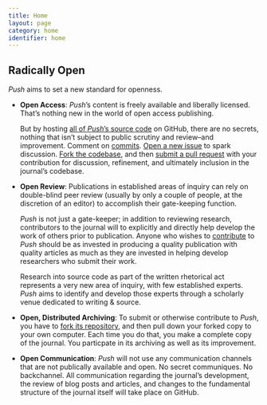 ```yaml
---
title: Home
layout: page
category: home
identifier: home
---
```



## Radically Open

*Push* aims to set a new standard for openness.

* **Open Access**: *Push*’s content is freely available and liberally licensed. That’s nothing new
  in the world of open access publishing.

  But by hosting [all of *Push*’s source code](https://github.com/cwcon/push/) on GitHub, there are
  no secrets, nothing that isn’t subject to public scrutiny and review–and improvement. Comment on
  [commits](https://github.com/cwcon/push/commits/master/).
  [Open a new issue](https://github.com/cwcon/push/issues) to spark discussion.
  [Fork the codebase](https://github.com/cwcon/push/fork), and then
  [submit a pull request](https://github.com/cwcon/push/pulls) with your contribution for
  discussion, refinement, and ultimately inclusion in the journal’s codebase.

* **Open Review**: Publications in established areas of inquiry can rely on double-blind peer review
  (usually by only a couple of people, at the discretion of an editor) to accomplish their
  gate-keeping function.

  *Push* is not just a gate-keeper; in addition to reviewing research, contributors to the journal
  will to explicitly and directly help develop the work of others prior to publication. Anyone who
  wishes to [contribute](/contribute/) to *Push* should be as invested in producing a quality
  publication with quality articles as much as they are invested in helping develop researchers who
  submit their work.

  Research into source code as part of the written rhetorical act represents a very new area of
  inquiry, with few established experts. *Push* aims to identify and develop those experts through a
  scholarly venue dedicated to writing & source.

* **Open, Distributed Archiving**: To submit or otherwise contribute to *Push*, you have to
  [fork its repository](https://github.com/cwcon/push/fork), and then pull down your forked copy
  to your own computer. Each time you do that, you make a complete copy of the journal. You
  particpate in its archiving as well as its improvement.

* **Open Communication**: *Push* will not use any communication channels that are not publically
  available and open. No secret communiques. No backchannel. All communication regarding the
  journal’s development, the review of blog posts and articles, and changes to the fundamental
  structure of the journal itself will take place on GitHub.
